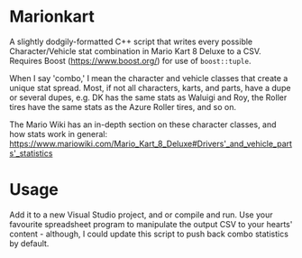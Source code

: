 # Marionkart
A slightly dodgily-formatted C++ script that writes every possible Character/Vehicle stat combination in Mario Kart 8 Deluxe to a CSV. Requires Boost (https://www.boost.org/) for use of  ``boost::tuple``.

When I say 'combo,' I mean the character and vehicle classes that create a unique stat spread. Most, if not all characters, karts, and parts, have a dupe or several dupes, e.g. DK has the same stats as Waluigi and Roy, the Roller tires have the same stats as the Azure Roller tires, and so on.

The Mario Wiki has an in-depth section on these character classes, and how stats work in general: https://www.mariowiki.com/Mario_Kart_8_Deluxe#Drivers'_and_vehicle_parts'_statistics

# Usage
Add it to a new Visual Studio project, and or compile and run. Use your favourite spreadsheet program to manipulate the output CSV to your hearts' content - although, I could update this script to push back combo statistics by default.
